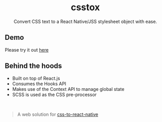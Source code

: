 <p align="center">
  <h1 align="center"> csstox </h1>

  <p align="center"> Convert CSS text to a React Native/JSS stylesheet object with ease. </p>
</p>	

## Demo

Please try it out [here](https://csstox.surge.sh/)

## Behind the hoods

- Built on top of React.js
- Consumes the Hooks API
- Makes use of the Context API to manage global state 
- SCSS is used as the CSS pre-processor

<br />

> A web solution for [css-to-react-native](https://github.com/styled-components/css-to-react-native)
